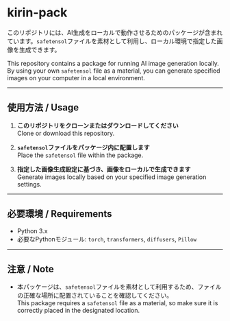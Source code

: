 # kirin-pack

このリポジトリには、AI生成をローカルで動作させるためのパッケージが含まれています。`safetensol`ファイルを素材として利用し、ローカル環境で指定した画像を生成できます。

This repository contains a package for running AI image generation locally. By using your own `safetensol` file as a material, you can generate specified images on your computer in a local environment.

---

## 使用方法 / Usage

1. **このリポジトリをクローンまたはダウンロードしてください**  
   Clone or download this repository.

2. **`safetensol`ファイルをパッケージ内に配置します**  
   Place the `safetensol` file within the package.

3. **指定した画像生成設定に基づき、画像をローカルで生成できます**  
   Generate images locally based on your specified image generation settings.

---

## 必要環境 / Requirements

- Python 3.x
- 必要なPythonモジュール: `torch`, `transformers`, `diffusers`, `Pillow`

---

## 注意 / Note

- 本パッケージは、`safetensol`ファイルを素材として利用するため、ファイルの正確な場所に配置されていることを確認してください。  
  This package requires a `safetensol` file as a material, so make sure it is correctly placed in the designated location.




